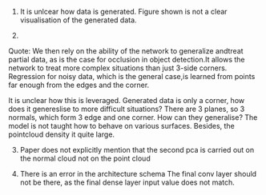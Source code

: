 1. It is unlcear how data is generated. Figure shown is not a clear visualisation of the generated data.

2)

Quote:
We then rely on the ability of the network to generalize andtreat partial data, as is the case for occlusion in object detection.It allows the network to treat more complex situations than just 3-side corners. Regression for noisy data, which is the general case,is learned from points far enough from the edges and the corner.

It is unclear how this is leveraged. Generated data is only a corner, how does it genereslise to more difficult situations? There are 3 planes, so 3 normals, which form 3 edge and one corner. How can they generalise? The model is not taught how to behave on various surfaces. Besides, the pointcloud density it quite large.

3.  Paper does not explicitly mention that the second pca is carried out on the normal cloud not on the point cloud

4.  There is an error in the architecture schema
    The final conv layer should not be there, as the final dense layer input value does not match.
